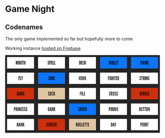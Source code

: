 # Game Night

## Codenames

The only game implemented so far but hopefully more to come

Working instance [hosted on Firebase](https://flynn-game-night.firebaseapp.com/)

![Codenames](codenames_board.png)
